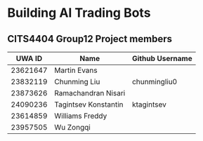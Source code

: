 # Building AI Trading Bots

## CITS4404 Group12 Project members

| UWA ID  | Name | Github Username |
|---------|------|-----------------|
|23621647 |Martin Evans||
|23832119 |Chunming Liu|chunmingliu0|
|23873626 |Ramachandran Nisari||
|24090236 |Tagintsev Konstantin|ktagintsev|
|23614859 |Williams Freddy||
|23957505 |Wu Zongqi||
